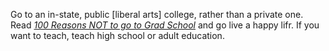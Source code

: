Go to an in-state, public \[liberal arts\] college, rather than a private one. Read [*100 Reasons NOT to go to Grad School*](http://100rsns.blogspot.com) and go live a happy lifr. If you want to teach, teach high school or adult education.
